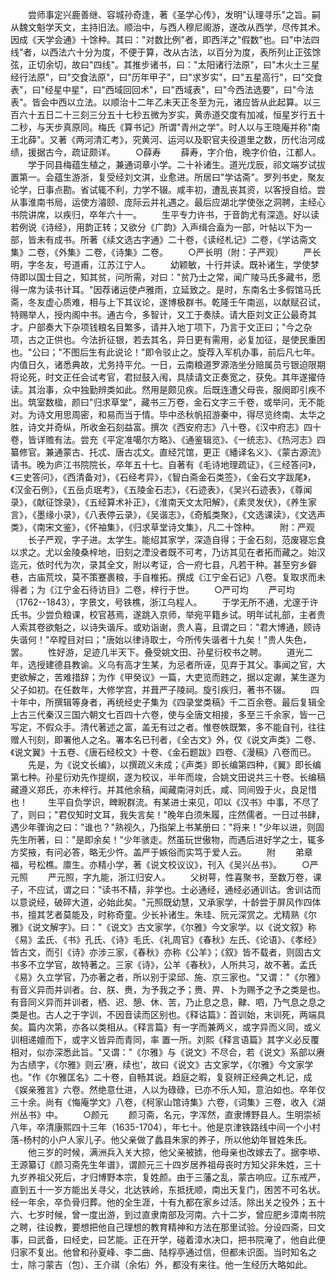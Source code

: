 <!-- { "loadSidebar": true } -->
　　尝师事定兴鹿善继、容城孙奇逢，著《圣学心传》，发明"认理寻乐"之旨。嗣从魏文魁学天文，主持旧法。顺治中，与西人穆尼阁游，遂改从西学，尽传其术。因成《天学会通》十馀种。其曰："对数比例"者，即西洋之"假数"也。曰"中法四线"者，以西法六十分为度，不便于算，改从古法，以百分为度，表所列止正弦馀弦，正切余切，故曰"四线"。其推步诸书，曰："太阳诸行法原"，曰"木火土三星经行法原"，曰"交食法原"，曰"历年甲子"，曰"求岁实"，曰"五星高行"，曰"交食表"，曰"经星中星"，曰"西域回回术"，曰"西域表"，曰"今西法选要"，曰"今法表"。皆会中西以立法。以顺治十二年乙未天正冬至为元，诸应皆从此起算。以三百六十五日二十三刻三分五十七秒五微为岁实，黄赤道交度有加减，恒星岁行五十二秒，与天步真原同。梅氏《算书记》所谓"青州之学"。时人以与王晓庵并称"南王北薛"。又著《两河清汇考》，究黄河、运河以及职官夫役道里之数，历代治河成绩，援据古今，疏证颇详。
　　○薛寿
　　薛寿，字介伯，晚字价伯，江都人。
　　学于同县梅蕴生植之，兼通词章小学。二十补诸生。道光戊辰，祁文端岁试拔置第一。会蕴生游浙，复受经刘文淇，业愈进。所居曰"学诂斋"。罗列书史，聚友论学，日事点勘。省试辄不利，力学不辍。咸丰初，遭乱丧其资，以客授自给。尝从事淮南书局，运使方濬颐、庞际云并礼遇之。最后应湖北学使张之洞聘，主经心书院讲席，以疾归，卒年六十一。
　　生平专力许书，于音韵尤有深造。好以读若例说《诗经》，用韵正转；又欲分《广韵》入声缉合盍为一部，叶帖以下为一部，皆未有成书。所著《续文选古字通》二十卷，《读经札记》二卷，《学诂斋文集》二卷，《外集》二卷，《诗集》二卷。
　　○严长明（附：子严观）
　　严长明，字冬友，号道甫，江苏江宁人。
　　幼颖敏，十行并读。既补诸生，学使梦侍即以国士目之，知其贫，问所需，对曰："贫乃士之常，闻广陵马氏多藏书，愿得一席为读书计耳。"因荐诸运使卢雅雨，立延致之。是时，东南名士多假馆马氏斋，冬友虚心质难，相与上下其议论，遂博极群书。乾隆壬午南巡，以献赋召试，特赐举人，授内阁中书。通古今，多智计，又工于奏牍。请大臣刘文正公最奇其才。户部奏大下杂项钱粮名目繁多，请并入地丁项下，乃言于文正曰；"今之杂项，古之正供也。今法折征银，若去其名，异日更有需用，必复加征，是使民重困也。"公曰；"不图后生有此说论！"即令驳止之。旋荐入军机办事，前后凡七年。内值日久，诸悉典故，尤务持平允。一日，云南粮道罗源浩坐分赔属员亏银迫限期将论死，时文正任会试考官，君挝鼓入闱，具牍请文正奏宽之，获免。其年遂擢侍读。其治事，众中独勤辨类如此。然用是颇见疾。后既连遭父母丧，服阕即引疾不出。筑室数楹，颜曰"归求草堂"，藏书三万卷，金石文字三千卷，或举问，无不能对。为诗文用思周密，和易而当于情。毕中丞秋帆招游秦中，得尽览终南、太华之胜，诗文并奇纵，所收金石刻益富。撰次《西安府志》八十卷，《汉中府志》四十卷，皆详赡有法。尝充《平定准噶尔方略》、《通鉴辑览》、《一统志》、《热河志》四纂修官。兼通蒙古、托忒、唐古忒文。直经咒馆，更正《繙译名义》、《蒙古源流》请书。晚为庐江书院院长，卒年五十七。自著有《毛诗地理疏证》，《三经答问》，《三史答问》，《西清备对》，《石经考异》，《智白斋金石类签》，《金石文字跋尾》，《汉金石例》，《五岳贞珉考》，《五陵金石志》，《石迹表》，《吴兴石迹表》，《尊闻录》，《献征馀录》，《五经算术补正》，《淮南天文太阳解》，《素灵发伏》，《养生家言》，《墨缘小录》，《八表停云录》，《吴谐志》，《奇觚类聚》，《文选课读》，《文选声类》，《南宋文鉴》，《怀袖集》，《归求草堂诗文集》，凡二十馀种。
　　附：严观
　　长子严观，字子进。太学生。能绍其家学，深造自得；于金石刻，范废寝忘食以求之。尤以金陵桑梓地，旧刻之湮没者既不可考，乃访其见在者拓而藏之。始汉迄元，依时代为次，录其全文，附以考证，合一府七县，凡若干种。甚至穷乡僻巷，古庙荒坟，莫不策蹇裹粮，手自椎拓。撰成《江宁金石记》八卷。复取求而未得者；为《江宁金石待访目》二卷，梓行于世。
　　○严可均
　　严可均（1762--1843），字景文，号铁樵，浙江乌程人。
　　于学无所不通，尤邃于许氏书。少尝负粮课，校官惎焉，遂跳入京师，举宛平籍乡试。明年试礼部，主者贵人索其卷欲魁之，以诗失谐斥。或劝诣谢，贵人喜，且谓之曰："君大博通，顾诗失谐何！"卒瞠目对曰；"唐始以律诗取士，今所传失谐者十九矣！"贵人失色，罢。
　　性好游，足迹几半天下。叠受姚文田、孙星衍校书之聘。
　　道光二年，选授建德县教谕。义乌有高才生某，为忌者所诬，见弃于其父。事闻之官，大吏欲解之，苦难措辞；为作《甲癸议》一篇，大吏览而韪之，据以定谳，某生遂为父子如初。在任数年，大修学宫，并葺严子陵祠。旋引疾归，著书不辍。
　　四十年中，所撰辑等身者，再统经史子集为《四录堂类稿》千二百余卷。最后复辑全上古三代秦汉三国六朝文七百四十六卷，使与全唐文相接，多至三千余家，皆一己写定，不假众手。清代著述之富，盖无有过之者。惟卷帙既繁，多不能自刊，往往赠人刊刻，即署他人之名。署本名已刊者，《全古文》外，仅《说文声类》二卷、《说文翼》十五卷、《唐石经校文》十卷、《金石题跋》四卷、《漫稿》八卷而已。
　　先是，为《说文长编》，以撰疏义未成；《声类》即长编第四种，《翼》即长编第七种。孙星衍劝先作提纲，遂为校议，半年而竣，合姚文田说共三十卷。长编稿藏遵义郑氏，亦未梓行。并其他余稿，闻藏南浔刘氏，咸、同间毁于火，良足惜也！
　　生平自负学识，睥睨群流。有某进士来见，叩以《汉书》中事，不尽了了，则曰；"君仅知时文耳，我失言矣！"晚年白须朱履，庄然儒者。一日过书肆，遇少年骤询之曰："谁也？"熟视久，乃指架上书某册曰："将来！"少年以进，则固先生所著，曰："是即余矣！"少年骇走。然虽玩世傲物，而遇后进好学之士，辄多方奖掖，有问必答，略无少忤。盖严于嫉俗而实笃于爱人云。
　　附
　　弟章福，号松樵。廪生。亦精小学，著《说文校议议》，刊入《吴兴丛书》。
　　○严元照
　　严元照，字九能，浙江归安人。
　　父树萼，性喜聚书，至数万卷，课子，不应试，谓之曰："读书不精，非学也。士必通经，通经必通训诂。舍训诂而以意说经，破碎大道，必始此矣。"元照既幼慧，又承家学，十龄尝于屏风作四体书，擅其艺者莫能及，时称奇童。少长补诸生。朱珪、阮元深赏之。尤精熟《尔雅》《说文解字》。曰："《说文》古文家学，《尔雅》今文家学。以《说文叙》称《易》孟氏、《书》孔氏、《诗》毛氏、《礼周官》《春秋》左氏、《论语》、《孝经》皆古文，而引《诗》亦涉三家，《春秋》亦称《公羊》；《叙》皆不载者，则固古文书多不立学官，故特著之。三家《诗》，公羊《春秋》，人所共习，故不著。孟氏《易》久立学官，乃亦著之者，所以别于梁邱、施、京三家也。"又谓："《尔雅》有音义异而并训者。台、朕、赉，为予我之予；赉、畀、卜为赐予之予之类是也。有音同义异而并训者，栖、迟、憩、休、苦，乃止息之息，齂、呬，乃气息之息之类是也。古人之于字训，不因音读而区别也。《释诂篇》：首训始，末训死，两端具矣。篇内次第，亦各以类相从。《释言篇》有一字而兼两义，或字异而义同，或义训相递嬗而下，或字义皆异而青同，率 置一所。刘熙《释言语篇》其字义必反覆相对，似亦深悉此旨。"又谓："《尔雅》与《说文》不尽合，若《说文》系部以赓为古绩字，《尔雅》则云'赓，续也'，故曰《说文》古文家学，《尔雅》今文家学也。"作《尔雅匡名》二十卷，自畅其说。趋庭之暇，复裒辨正经典之札记，成《娱亲雅言》六卷。然绝意仕进，人以为碌碌，已亦不乐人知，意泊如也。卒年仅三十余。尚有《悔庵学文》八卷，《柯家山馆诗集》六卷，《词集》三卷，收入《湖州丛书》中。
　　○颜元
　　颜习斋，名元，字浑然，直隶博野县人。生明崇祯八年，卒清康熙四十三年（1635-1704），年七十。他是京津铁路线中间一个小村落-杨村的小户人家儿子。他父亲做了蠡县朱家的养子，所以他幼年冒姓朱氏。
　　他三岁的时候，满洲兵入关大掠，他父亲被掳，他母亲也改嫁去了。据李塨、王源纂订《颜习斋先生年谱》，谓颜元三十四岁居养祖母丧时方知父非朱姓，三十九岁养祖父死后，才归博野本宗，复姓颜。由于三藩之乱，蒙古响应。辽东戒严，直到五十一岁方能出关寻父，北达铁岭，东抵抚顺，南出天复门，困苦不可名状。经一年余，卒负骨归葬。他的全生涯，十有九都在家乡过活。除出关之役外；五十六、七岁时候，曾一度出游，到过直隶南部及河南。六十二岁，曾应肥乡漳南书院之聘，往设教，要想把他自己理想的教育精神和方法在那里试验。分设四斋，曰文事，曰武备，曰经史，曰艺能。正在开学，碰着漳水决口，把书院淹了，他自此便归家不复出。他曾和孙夏峰、李二曲、陆桴亭通过信，但都未识面。当时知名之士，除刁蒙吉（包）、王介祺（余佑）外，都没有来往。他一生经历大略如此。
